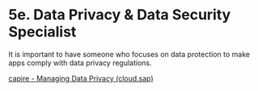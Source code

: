 # 5e. Data Privacy & Data Security Specialist

It is important to have someone who focuses on data protection to make apps comply with data privacy regulations.

[capire - Managing Data Privacy (cloud.sap)](https://cap.cloud.sap/docs/guides/data-privacy)

